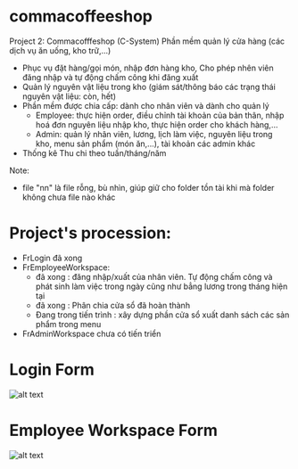 # commacoffeeshop
Project 2: Commacofffeshop (C-System)
Phần mềm quản lý cửa hàng (các dịch vụ ăn uống, kho trữ,...)
  - Phục vụ đặt hàng/gọi món, nhập đơn hàng kho, Cho phép nhên viên đăng nhập và tự động chấm công khi đăng xuất
  - Quản lý nguyên vật liệu trong kho (giám sát/thông báo các trạng thái nguyên vật liệu: còn, hết)
  - Phần mềm được chia cấp: dành cho nhân viên và dành cho quản lý
    + Employee: thực hiện order, điều chỉnh tài khoản của bản thân, nhập hoá đơn nguyên liệu nhập kho, thực hiện order cho khách hàng,...
    + Admin: quản lý nhân viên, lương, lịch làm việc, nguyên liệu trong kho, menu sản phẩm (món ăn,...), tài khoản các admin khác
  - Thống kê Thu chi theo tuần/tháng/năm


Note:
 - file "nn" là file rỗng, bù nhìn, giúp giữ cho folder tồn tài khi mà folder không chưa file nào khác


# Project's procession:
  - FrLogin đã xong
  - FrEmployeeWorkspace:
    + đã xong : đăng nhập/xuất của nhân viên. Tự động chấm công và phát sinh làm việc trong ngày cũng như bẳng lương trong tháng hiện tại
    + đã xong : Phân chia cửa sổ đã hoàn thành
    + Đang trong tiến trình : xây dựng phần cửa sổ xuất danh sách các sản phẩm trong menu
  - FrAdminWorkspace chưa có tiến triển
  
  
# Login Form
  ![alt text](https://github.com/luuductrung1234/commacoffeeshop/blob/master/ScreenShot_20170713140527.png)

# Employee Workspace Form
  ![alt text](https://github.com/luuductrung1234/commacoffeeshop/blob/master/ScreenShot_20170713140604.png)
